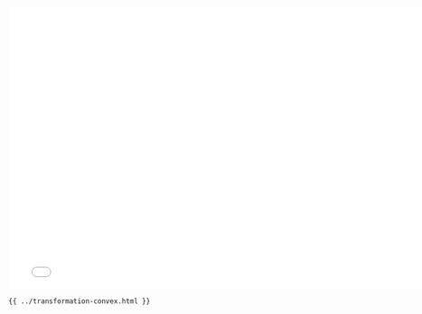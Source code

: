 <iframe src="../../transformation-convex.html" width="770" height="500" frameBorder="0" seamless="seamless">
</iframe>

```html
{{ ../transformation-convex.html }}
```
